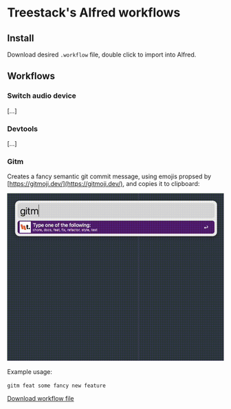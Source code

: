 # Treestack's Alfred workflows

## Install

Download desired `.workflow` file, double click to import into Alfred.

## Workflows

### Switch audio device

[…]

### Devtools

[…]

### Gitm

Creates a fancy semantic git commit message, using emojis propsed by [https://gitmoji.dev/](https://gitmoji.dev/), and copies it to clipboard:

![Alt Text](./gitm/gitm.gif)

Example usage:

`gitm feat some fancy new feature`

[Download workflow file](./gitm/gitm.alfredworkflow)
